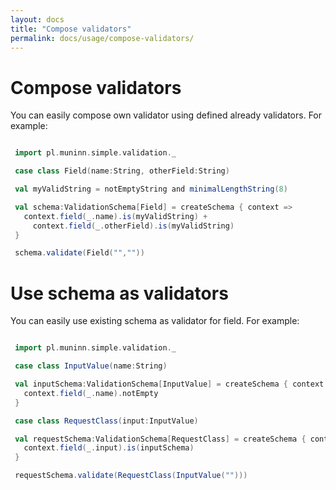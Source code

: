 ```yaml
---
layout: docs
title: "Compose validators"
permalink: docs/usage/compose-validators/
---
```

# Compose validators

You can easily compose own validator using defined already validators. For example:
```scala mdoc

 import pl.muninn.simple.validation._

 case class Field(name:String, otherField:String)

 val myValidString = notEmptyString and minimalLengthString(8)

 val schema:ValidationSchema[Field] = createSchema { context =>
   context.field(_.name).is(myValidString) +
     context.field(_.otherField).is(myValidString)
 }

 schema.validate(Field("",""))


```

# Use schema as validators

You can easily use existing schema as validator for field. For example:
```scala mdoc

 import pl.muninn.simple.validation._

 case class InputValue(name:String)

 val inputSchema:ValidationSchema[InputValue] = createSchema { context =>
   context.field(_.name).notEmpty
 }

 case class RequestClass(input:InputValue)

 val requestSchema:ValidationSchema[RequestClass] = createSchema { context =>
   context.field(_.input).is(inputSchema)
 }

 requestSchema.validate(RequestClass(InputValue("")))


```
